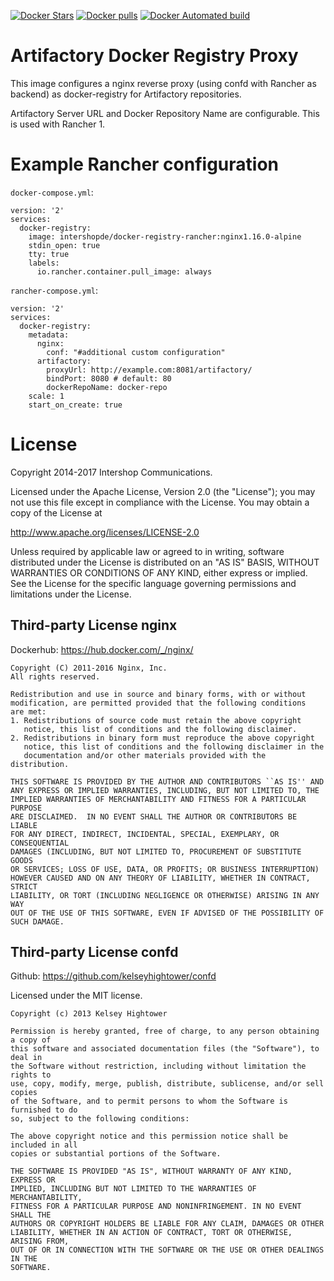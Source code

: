  [![Docker Stars](https://img.shields.io/docker/stars/intershopde/docker-registry-rancher.svg?style=plastic)](https://registry.hub.docker.com/v2/repositories/intershopde/docker-registry-rancher/stars/count/) [![Docker pulls](https://img.shields.io/docker/pulls/intershopde/docker-registry-rancher.svg?style=plastic)](https://registry.hub.docker.com/v2/repositories/intershopde/docker-registry-rancher/)
[![Docker Automated build](https://img.shields.io/docker/automated/intershopde/docker-registry-rancher.svg?maxAge=2592000?style=plastic)](https://github.com/IntershopCommunicationsAG/docker-registry-rancher/)

# Artifactory Docker Registry Proxy

This image configures a nginx reverse proxy (using confd with Rancher as backend) as docker-registry for Artifactory repositories.

Artifactory Server URL and Docker Repository Name are configurable.
This is used with Rancher 1.

# Example Rancher configuration

`docker-compose.yml`:

```
version: '2'
services:
  docker-registry:
    image: intershopde/docker-registry-rancher:nginx1.16.0-alpine
    stdin_open: true
    tty: true
    labels:
      io.rancher.container.pull_image: always
```

`rancher-compose.yml`:

```
version: '2'
services:
  docker-registry:
    metadata:
      nginx:
        conf: "#additional custom configuration"
      artifactory:
        proxyUrl: http://example.com:8081/artifactory/
        bindPort: 8080 # default: 80
        dockerRepoName: docker-repo
    scale: 1
    start_on_create: true
```

# License

Copyright 2014-2017 Intershop Communications.

Licensed under the Apache License, Version 2.0 (the "License"); you may not use this file except in compliance with the License. You may obtain a copy of the License at

http://www.apache.org/licenses/LICENSE-2.0

Unless required by applicable law or agreed to in writing, software distributed under the License is distributed on an "AS IS" BASIS, WITHOUT WARRANTIES OR CONDITIONS OF ANY KIND, either express or implied. See the License for the specific language governing permissions and limitations under the License.

## Third-party License nginx

Dockerhub: https://hub.docker.com/_/nginx/

```
Copyright (C) 2011-2016 Nginx, Inc.
All rights reserved.

Redistribution and use in source and binary forms, with or without
modification, are permitted provided that the following conditions
are met:
1. Redistributions of source code must retain the above copyright
   notice, this list of conditions and the following disclaimer.
2. Redistributions in binary form must reproduce the above copyright
   notice, this list of conditions and the following disclaimer in the
   documentation and/or other materials provided with the distribution.

THIS SOFTWARE IS PROVIDED BY THE AUTHOR AND CONTRIBUTORS ``AS IS'' AND
ANY EXPRESS OR IMPLIED WARRANTIES, INCLUDING, BUT NOT LIMITED TO, THE
IMPLIED WARRANTIES OF MERCHANTABILITY AND FITNESS FOR A PARTICULAR PURPOSE
ARE DISCLAIMED.  IN NO EVENT SHALL THE AUTHOR OR CONTRIBUTORS BE LIABLE
FOR ANY DIRECT, INDIRECT, INCIDENTAL, SPECIAL, EXEMPLARY, OR CONSEQUENTIAL
DAMAGES (INCLUDING, BUT NOT LIMITED TO, PROCUREMENT OF SUBSTITUTE GOODS
OR SERVICES; LOSS OF USE, DATA, OR PROFITS; OR BUSINESS INTERRUPTION)
HOWEVER CAUSED AND ON ANY THEORY OF LIABILITY, WHETHER IN CONTRACT, STRICT
LIABILITY, OR TORT (INCLUDING NEGLIGENCE OR OTHERWISE) ARISING IN ANY WAY
OUT OF THE USE OF THIS SOFTWARE, EVEN IF ADVISED OF THE POSSIBILITY OF
SUCH DAMAGE.
```

## Third-party License confd

Github: https://github.com/kelseyhightower/confd

Licensed under the MIT license.

```
Copyright (c) 2013 Kelsey Hightower

Permission is hereby granted, free of charge, to any person obtaining a copy of
this software and associated documentation files (the "Software"), to deal in
the Software without restriction, including without limitation the rights to
use, copy, modify, merge, publish, distribute, sublicense, and/or sell copies
of the Software, and to permit persons to whom the Software is furnished to do
so, subject to the following conditions:

The above copyright notice and this permission notice shall be included in all
copies or substantial portions of the Software.

THE SOFTWARE IS PROVIDED "AS IS", WITHOUT WARRANTY OF ANY KIND, EXPRESS OR
IMPLIED, INCLUDING BUT NOT LIMITED TO THE WARRANTIES OF MERCHANTABILITY,
FITNESS FOR A PARTICULAR PURPOSE AND NONINFRINGEMENT. IN NO EVENT SHALL THE
AUTHORS OR COPYRIGHT HOLDERS BE LIABLE FOR ANY CLAIM, DAMAGES OR OTHER
LIABILITY, WHETHER IN AN ACTION OF CONTRACT, TORT OR OTHERWISE, ARISING FROM,
OUT OF OR IN CONNECTION WITH THE SOFTWARE OR THE USE OR OTHER DEALINGS IN THE
SOFTWARE.
```
